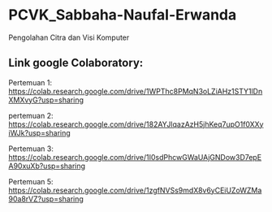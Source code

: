 # PCVK_Sabbaha-Naufal-Erwanda
Pengolahan Citra dan Visi Komputer


## Link google Colaboratory:
Pertemuan 1: https://colab.research.google.com/drive/1WPThc8PMqN3oLZiAHz1STY1lDnXMXvyG?usp=sharing

pertemuan 2: https://colab.research.google.com/drive/182AYJlqazAzH5jhKeq7upO1f0XXyiWJk?usp=sharing

Pertemuan 3: https://colab.research.google.com/drive/1I0sdPhcwGWaUAjGNDow3D7epEA90xuXb?usp=sharing

Pertemuan 5: https://colab.research.google.com/drive/1zgfNVSs9mdX8v6yCEiUZoWZMa90a8rVZ?usp=sharing
